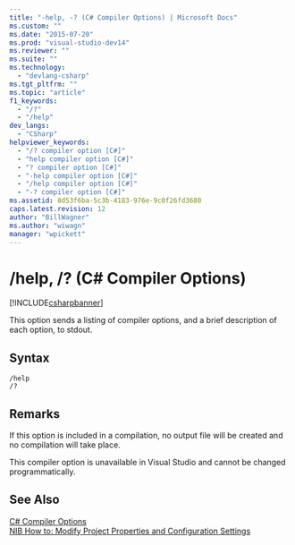 ```yaml
---
title: "-help, -? (C# Compiler Options) | Microsoft Docs"
ms.custom: ""
ms.date: "2015-07-20"
ms.prod: "visual-studio-dev14"
ms.reviewer: ""
ms.suite: ""
ms.technology: 
  - "devlang-csharp"
ms.tgt_pltfrm: ""
ms.topic: "article"
f1_keywords: 
  - "/?"
  - "/help"
dev_langs: 
  - "CSharp"
helpviewer_keywords: 
  - "/? compiler option [C#]"
  - "help compiler option [C#]"
  - "? compiler option [C#]"
  - "-help compiler option [C#]"
  - "/help compiler option [C#]"
  - "-? compiler option [C#]"
ms.assetid: 8d53f6ba-5c3b-4183-976e-9c0f26fd3680
caps.latest.revision: 12
author: "BillWagner"
ms.author: "wiwagn"
manager: "wpickett"
---
```

# /help, /? (C# Compiler Options)
[!INCLUDE[csharpbanner](../../../includes/csharpbanner.md)]

This option sends a listing of compiler options, and a brief description of each option, to stdout.  
  
## Syntax  
  
```  
/help  
/?  
```  
  
## Remarks  
 If this option is included in a compilation, no output file will be created and no compilation will take place.  
  
 This compiler option is unavailable in Visual Studio and cannot be changed programmatically.  
  
## See Also  
 [C# Compiler Options](../../../csharp/language-reference/compiler-options/index.md)   
 [NIB How to: Modify Project Properties and Configuration Settings](http://msdn.microsoft.com/en-us/e7184bc5-2f2b-4b4f-aa9a-3ecfcbc48b67)
